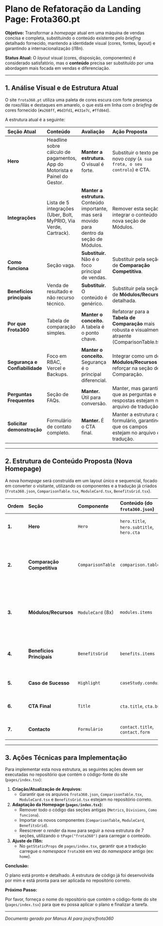 # Plano de Refatoração da Landing Page: Frota360.pt

**Objetivo:** Transformar a *homepage* atual em uma máquina de vendas concisa e completa, substituindo o conteúdo existente pelo *briefing* detalhado fornecido, mantendo a identidade visual (cores, fontes, layout) e garantindo a internacionalização (i18n).

**Status Atual:** O *layout* visual (cores, disposição, componentes) é considerado satisfatório, mas o **conteúdo** precisa ser substituído por uma abordagem mais focada em vendas e diferenciação.

---

## 1. Análise Visual e de Estrutura Atual

O site `frota360.pt` utiliza uma paleta de cores escura com forte presença de roxo/lilás e destaques em amarelo, o que está em linha com o *briefing* de cores fornecido (`#a268ff`, `#6d3fd1`, `#431e7c`, `#ffd84d`).

A estrutura atual é a seguinte:

| Seção Atual | Conteúdo | Avaliação | Ação Proposta |
| :--- | :--- | :--- | :--- |
| **Hero** | Headline sobre cálculo de pagamentos, App do Motorista e Painel do Gestor. | **Manter a estrutura.** O visual é forte. | Substituir o texto pelo novo *copy* (`A sua frota, o seu controlo`) e CTA. |
| **Integrações** | Lista de 5 integrações (Uber, Bolt, MyPRIO, Via Verde, Cartrack). | **Manter a estrutura.** Conteúdo importante, mas será movido para dentro da seção de Módulos. | Remover esta seção e integrar o conteúdo na nova seção de Módulos. |
| **Como funciona** | Seção vaga. | **Substituir.** Não é o foco principal de vendas. | Substituir pela seção de **Comparação Competitiva**. |
| **Benefícios principais** | Venda de resultado e não recurso técnico. | **Substituir.** O conteúdo é genérico. | Substituir pela seção de **Módulos/Recursos** detalhada. |
| **Por que Frota360** | Tabela de comparação simples. | **Manter o conceito.** A tabela é o ponto chave. | Refatorar para a **Tabela de Comparação** mais robusta e visualmente atraente (ComparisonTable.tsx). |
| **Segurança e Confiabilidade** | Foco em RBAC, Vercel e Backups. | **Manter o conceito.** Segurança é o principal diferencial. | Integrar como um dos **Módulos/Recursos** e reforçar na seção de Comparação. |
| **Perguntas Frequentes** | Seção de FAQs. | **Manter.** Útil para conversão. | Manter, mas garantir que as perguntas e respostas estejam no arquivo de tradução. |
| **Solicitar demonstração** | Formulário de contato completo. | **Manter.** É o CTA final. | Manter a estrutura do formulário, garantindo que os campos estejam no arquivo de tradução. |

---

## 2. Estrutura de Conteúdo Proposta (Nova Homepage)

A nova *homepage* será construída em um layout único e sequencial, focado em converter o visitante, utilizando os componentes e a tradução já criados (`frota360.json`, `ComparisonTable.tsx`, `ModuleCard.tsx`, `BenefitsGrid.tsx`).

| Ordem | Seção | Componente | Conteúdo (do `frota360.json`) | Foco de Vendas |
| :--- | :--- | :--- | :--- | :--- |
| **1.** | **Hero** | `Hero` | `hero.title`, `hero.subtitle`, `hero.cta` | Capturar a atenção com a Proposta de Valor. |
| **2.** | **Comparação Competitiva** | `ComparisonTable` | `comparison.table.items` | **Primeiro e mais importante item.** Destacar a superioridade e segurança do Frota360. |
| **3.** | **Módulos/Recursos** | `ModuleCard` (8x) | `modules.items` | Engrandecer o sistema, mostrando a capacidade completa e os espaços para mídia. |
| **4.** | **Benefícios Principais** | `BenefitsGrid` | `benefits.items` | Reforçar os ganhos práticos (Segurança, Automação, Crescimento). |
| **5.** | **Caso de Sucesso** | `Highlight` | `caseStudy.conduz` | Prova social irrefutável (Conduz.pt). |
| **6.** | **CTA Final** | `Title` | `cta.title`, `cta.button` | Última chamada para a demonstração. |
| **7.** | **Contacto** | `Formulário` | `contact.title`, `contact.form` | Ponto de conversão final. |

---

## 3. Ações Técnicas para Implementação

Para implementar esta nova estrutura, as seguintes ações devem ser executadas no repositório que contém o código-fonte do site (`pages/index.tsx`):

1.  **Criação/Atualização de Arquivos:**
    *   Garantir que os arquivos `frota360.json`, `ComparisonTable.tsx`, `ModuleCard.tsx` e `BenefitsGrid.tsx` estejam no repositório correto.
2.  **Adaptação da Homepage (`pages/index.tsx`):**
    *   Remover todo o código das seções antigas (`Metrics`, `Divisions`, `Como funciona`).
    *   Importar os novos componentes (`ComparisonTable`, `ModuleCard`, `BenefitsGrid`).
    *   Reescrever o *render* da `Home` para seguir a nova estrutura de 7 seções, utilizando o `tPage("frota360")` para carregar o conteúdo.
3.  **Ajuste de I18n:**
    *   No `getStaticProps` de `pages/index.tsx`, garantir que a tradução carregue o *namespace* `frota360` em vez do *namespace* antigo (ex: `home`).

**Conclusão:**

O plano está pronto e detalhado. A estrutura de código já foi desenvolvida por mim e está pronta para ser aplicada no repositório correto.

**Próximo Passo:**

Por favor, forneça o nome do repositório que contém o código-fonte do site (`pages/index.tsx`) para que eu possa aplicar o plano e finalizar a tarefa.

---
*Documento gerado por Manus AI para jovjrx/frota360*
